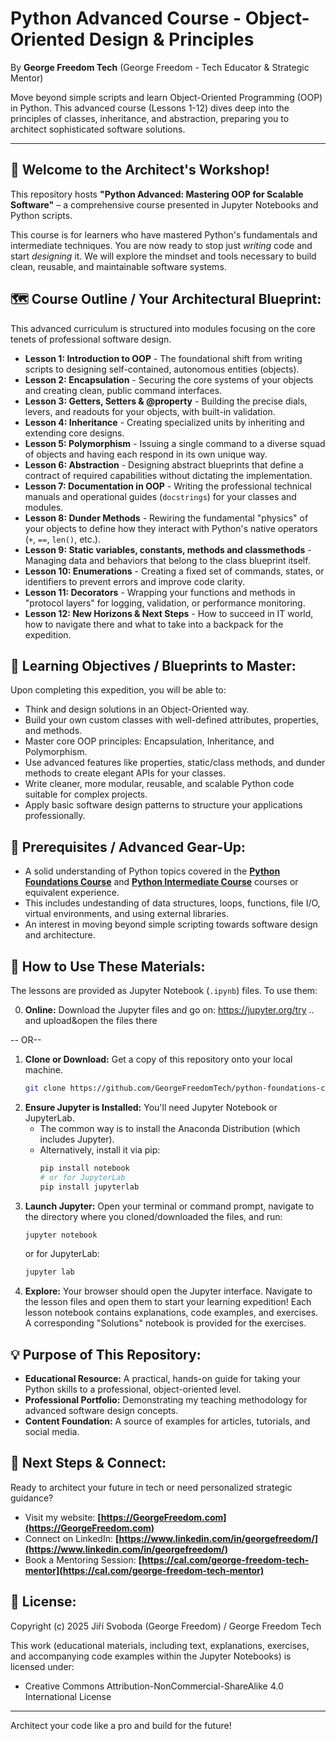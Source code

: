 # Python Advanced Course - Object-Oriented Design & Principles

By **George Freedom Tech** (George Freedom - Tech Educator & Strategic Mentor)

Move beyond simple scripts and learn Object-Oriented Programming (OOP) in Python. This advanced course (Lessons 1-12) dives deep into the principles of classes, inheritance, and abstraction, preparing you to architect sophisticated software solutions.

---

## 🚀 Welcome to the Architect's Workshop!
This repository hosts **"Python Advanced: Mastering OOP for Scalable Software"** – a comprehensive course presented in Jupyter Notebooks and Python scripts.

This course is for learners who have mastered Python's fundamentals and intermediate techniques. You are now ready to stop just *writing* code and start *designing* it. We will explore the mindset and tools necessary to build clean, reusable, and maintainable software systems.

## 🗺️ Course Outline / Your Architectural Blueprint:

This advanced curriculum is structured into modules focusing on the core tenets of professional software design.

* **Lesson 1: Introduction to OOP** - The foundational shift from writing scripts to designing self-contained, autonomous entities (objects).
* **Lesson 2: Encapsulation** - Securing the core systems of your objects and creating clean, public command interfaces.
* **Lesson 3: Getters, Setters & @property** - Building the precise dials, levers, and readouts for your objects, with built-in validation.
* **Lesson 4: Inheritance** - Creating specialized units by inheriting and extending core designs.
* **Lesson 5: Polymorphism** - Issuing a single command to a diverse squad of objects and having each respond in its own unique way.
* **Lesson 6: Abstraction** - Designing abstract blueprints that define a contract of required capabilities without dictating the implementation.
* **Lesson 7: Documentation in OOP** - Writing the professional technical manuals and operational guides (`docstrings`) for your classes and modules.
* **Lesson 8: Dunder Methods** - Rewiring the fundamental "physics" of your objects to define how they interact with Python's native operators (`+`, `==`, `len()`, etc.).
* **Lesson 9: Static variables, constants, methods and classmethods** - Managing data and behaviors that belong to the class blueprint itself.
* **Lesson 10: Enumerations** - Creating a fixed set of commands, states, or identifiers to prevent errors and improve code clarity.
* **Lesson 11: Decorators** - Wrapping your functions and methods in "protocol layers" for logging, validation, or performance monitoring.
* **Lesson 12: New Horizons & Next Steps** - How to succeed in IT world, how to navigate there and what to take into a backpack for the expedition.
    
## 🎯 Learning Objectives / Blueprints to Master:

Upon completing this expedition, you will be able to:

* Think and design solutions in an Object-Oriented way.
* Build your own custom classes with well-defined attributes, properties, and methods.
* Master core OOP principles: Encapsulation, Inheritance, and Polymorphism.
* Use advanced features like properties, static/class methods, and dunder methods to create elegant APIs for your classes.
* Write cleaner, more modular, reusable, and scalable Python code suitable for complex projects.
* Apply basic software design patterns to structure your applications professionally.
    
## 🎒 Prerequisites / Advanced Gear-Up:

* A solid understanding of Python topics covered in the **[Python Foundations Course](https://github.com/GeorgeFreedomTech/python-foundations-course)** and **[Python Intermediate Course](https://github.com/GeorgeFreedomTech/python-intermediate-course)** courses or equivalent experience.
* This includes undestanding of data structures, loops, functions, file I/O, virtual environments, and using external libraries.
* An interest in moving beyond simple scripting towards software design and architecture.

## 🧭 How to Use These Materials:
    
The lessons are provided as Jupyter Notebook (`.ipynb`) files. To use them:

0. **Online:** Download the Jupyter files and go on: https://jupyter.org/try .. and upload&open the files there

-- OR--

1.  **Clone or Download:** Get a copy of this repository onto your local machine.
    ```bash
    git clone https://github.com/GeorgeFreedomTech/python-foundations-course.git
    ```
2.  **Ensure Jupyter is Installed:** You'll need Jupyter Notebook or JupyterLab.
    * The common way is to install the Anaconda Distribution (which includes Jupyter).
    * Alternatively, install it via pip:
        ```bash
        pip install notebook
        # or for JupyterLab
        pip install jupyterlab
        ```
3.  **Launch Jupyter:** Open your terminal or command prompt, navigate to the directory where you cloned/downloaded the files, and run:
    ```bash
    jupyter notebook
    ```
    or for JupyterLab:
    ```bash
    jupyter lab
    ```
4.  **Explore:** Your browser should open the Jupyter interface. Navigate to the lesson files and open them to start your learning expedition! Each lesson notebook contains explanations, code examples, and exercises. A corresponding "Solutions" notebook is provided for the exercises.

## 💡 Purpose of This Repository:

* **Educational Resource:** A practical, hands-on guide for taking your Python skills to a professional, object-oriented level.
* **Professional Portfolio:** Demonstrating my teaching methodology for advanced software design concepts.
* **Content Foundation:** A source of examples for articles, tutorials, and social media.
    
## 🔗 Next Steps & Connect:

Ready to architect your future in tech or need personalized strategic guidance?

* Visit my website: **[https://GeorgeFreedom.com](https://GeorgeFreedom.com)**
* Connect on LinkedIn: **[https://www.linkedin.com/in/georgefreedom/](https://www.linkedin.com/in/georgefreedom/)**
* Book a Mentoring Session: **[https://cal.com/george-freedom-tech-mentor](https://cal.com/george-freedom-tech-mentor)**

## 📜 License:

Copyright (c) 2025 Jiří Svoboda (George Freedom) / George Freedom Tech

This work (educational materials, including text, explanations, exercises, and accompanying code examples within the Jupyter Notebooks) is licensed under:
* Creative Commons Attribution-NonCommercial-ShareAlike 4.0 International License

---

Architect your code like a pro and build for the future!
